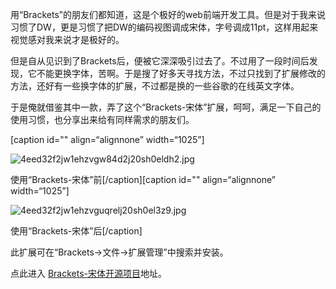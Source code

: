 
用“Brackets”的朋友们都知道，这是个极好的web前端开发工具。但是对于我来说习惯了DW，更是习惯了把DW的编码视图调成宋体，字号调成11pt，这样用起来视觉感对我来说才是极好的。


但是自从见识到了Brackets后，便被它深深吸引过去了。不过用了一段时间后发现，它不能更换字体，苦啊。于是搜了好多天寻找方法，不过只找到了扩展修改的方法，还好有一些换字体的扩展，不过都是换的一些谷歌的在线英文字体。


于是俺就借鉴其中一款，弄了这个“Brackets-宋体”扩展，呵呵，满足一下自己的使用习惯，也分享出来给有同样需求的朋友们。


[caption id="" align=“alignnone” width=“1025”]


![4eed32f2jw1ehzvgw84d2j20sh0eldh2.jpg](https://image.bmqy.net/upload/2a9190d56a2f77813d3eadeb12f98fea.jpg)


使用“Brackets-宋体”前[/caption][caption id="" align=“alignnone” width=“1025”]


![4eed32f2jw1ehzvguqrelj20sh0el3z9.jpg](https://image.bmqy.net/upload/e07cfea36847e0895921063b8b2253c9.jpg)


使用“Brackets-宋体”后[/caption]


此扩展可在“Brackets->文件->扩展管理”中搜索并安装。


点此进入 [Brackets-宋体开源项目](https://code.google.com/p/brackets-simsun/)地址。

